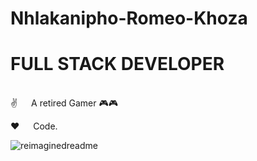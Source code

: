 # Nhlakanipho-Romeo-Khoza
# FULL STACK DEVELOPER
<BR>
✌️   A retired Gamer 🎮🎮

❤️   Code.


<img src="https://myreadme.vercel.app/api/embed/SirRamirez777?panels=userstatistics,toprepositories,toplanguages,commitgraph" alt="reimaginedreadme" />


